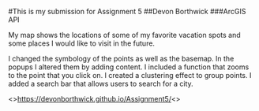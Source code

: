 #This is my submission for Assignment 5
##Devon Borthwick
###ArcGIS API

My map shows the locations of some of my favorite vacation spots and some places I would like to visit in the future.

I changed the symbology of the points as well as the basemap. In the popups I altered them by adding content. I included a function that zooms to the point that you click on. I created a clustering effect to group points. I added a search bar that allows users to search for a city.

<>https://devonborthwick.github.io/Assignment5/<>